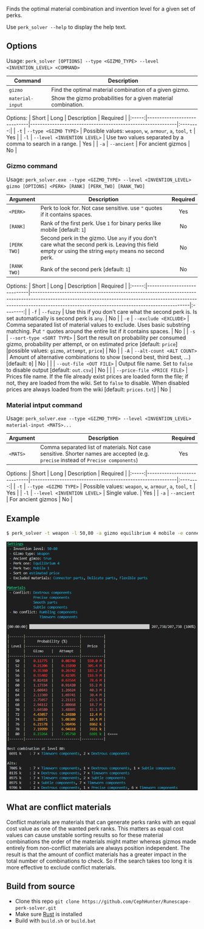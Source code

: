Finds the optimal material combination and invention level for a given set of perks.

Use `perk_solver --help` to display the help text.

## Options
Usage: `perk_solver [OPTIONS] --type <GIZMO_TYPE> --level <INVENTION_LEVEL> <COMMAND>`

| Command          | Description                                                    |
|------------------|----------------------------------------------------------------|
| `gizmo`          | Find the optimal material combination of a given gizmo.        |
| `material-input` | Show the gizmo probabilities for a given material combination. |

Options:
| Short | Long                        | Description                                                | Required |
|:-----:|-----------------------------|------------------------------------------------------------|:--------:|
| `-t`  | `--type <GIZMO TYPE>`       | Possible values: `weapon`, `w`, `armour`, `a`, `tool`, `t` |    Yes   |
| `-l`  | `--level <INVENTION LEVEL>` | Use two values separated by a comma to search in a range.  |    Yes   |
| `-a`  | `--ancient`                 | For ancient gizmos                                         |    No    |

### Gizmo command
Usage: `perk_solver.exe --type <GIZMO_TYPE> --level <INVENTION_LEVEL> gizmo [OPTIONS] <PERK> [RANK] [PERK_TWO] [RANK_TWO]`

| Argument     | Description                                                                                                                                               | Required |
|--------------|-----------------------------------------------------------------------------------------------------------------------------------------------------------|:--------:|
| `<PERK>`     | Perk to look for. Not case sensitive. use `"` quotes if it contains spaces.                                                                               |    Yes   |
| `[RANK]`     | Rank of the first perk. Use `1` for binary perks like mobile [default: `1`]                                                                               |    No    |
| `[PERK TWO]` | Second perk in the gizmo. Use `any` if you don't care what the second perk is. Leaving this field empty or using the string `empty` means no second perk. |    No    |
| `[RANK TWO]` | Rank of the second perk [default: `1`]                                                                                                                    |    No    |

Options:
| Short | Long                        | Description                                                                                                                                                                                                                 | Required |
|:-----:|-----------------------------|-----------------------------------------------------------------------------------------------------------------------------------------------------------------------------------------------------------------------------|:--------:|
|  `-f` | `--fuzzy`                   | Use this if you don't care what the second perk is. Is set automatically is second perk is `any`.                                                                                                                           |    No    |
|  `-e` | `--exclude <EXCLUDE>`       | Comma separated list of material values to exclude. Uses basic substring matching. Put `"` quotes around the entire list if it contains spaces.                                                                             |    No    |
|  `-s` | `--sort-type <SORT TYPE>`   | Sort the result on probability per consumed gizmo, probability per attempt, or on estimated price [default: `price`] [possible values: `gizmo`, `attempt`, `price`]                                                         |    No    |
|  `-A` | `--alt-count <ALT COUNT>`   | Amount of alternative combinations to show (second best, third best, ...) [default: `0`]                                                                                                                                    |    No    |
|       | `--out-file <OUT FILE>`     | Output file name. Set to `false` to disable output [default: `out.csv`]                                                                                                                                                     |    No    |
|       | `--price-file <PRICE FILE>` | Prices file name. If the file already exist prices are loaded form the file; if not, they are loaded from the wiki. Set to `false` to disable. When disabled prices are always loaded from the wiki [default: `prices.txt`] |    No    |

### Material intput command
Usage: `perk_solver.exe --type <GIZMO_TYPE> --level <INVENTION_LEVEL> material-input <MATS>...`

| Argument | Description                                                                                                                        | Required |
|----------|------------------------------------------------------------------------------------------------------------------------------------|:--------:|
| `<MATS>` | Comma separated list of materials. Not case sensitive. Shorter names are accepted (e.g. `precise` instead of `Precise components`) |    Yes   |

Options:
| Short | Long                        | Description                                                | Required |
|:-----:|-----------------------------|------------------------------------------------------------|:--------:|
| `-t`  | `--type <GIZMO TYPE>`       | Possible values: `weapon`, `w`, `armour`, `a`, `tool`, `t` |    Yes   |
| `-l`  | `--level <INVENTION LEVEL>` | Single value.                                              |    Yes   |
| `-a`  | `--ancient`                 | For ancient gizmos                                         |    No    |

## Example
```sh
$ perk_solver -t weapon -l 50,80 -a gizmo equilibrium 4 mobile -e connector,delicate,flexible -A 5
```
![](./images/Example_output.png)

## What are conflict materials
Conflict materials are materials that can generate perks ranks with an equal cost value as one of the wanted perk ranks.
This matters as equal cost values can cause unstable sorting results so for these material combinations the order
of the materials might matter whereas gizmos made entirely from non-conflict materials are always position independent.
The result is that the amount of conflict materials has a greater impact in the total number of combinations to check.
So if the search takes too long it is more effective to exclude conflict materials.

## Build from source
* Clone this repo `git clone https://github.com/CephHunter/Runescape-perk-solver.git`
* Make sure [Rust](https://www.rust-lang.org/) is installed
* Build with `build.sh` or `build.bat`
